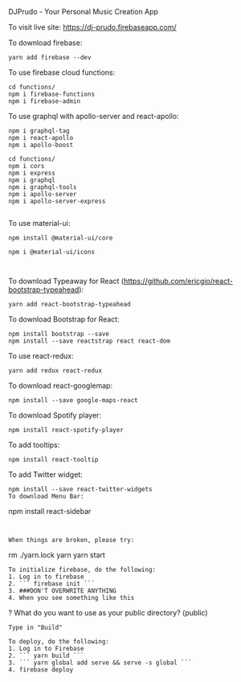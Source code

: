 DJPrudo - Your Personal Music Creation App

To visit live site: https://dj-prudo.firebaseapp.com/

To download firebase:

```
yarn add firebase --dev
```
To use firebase cloud functions:
```
cd functions/
npm i firebase-functions
npm i firebase-admin
```

To use graphql with apollo-server and react-apollo:
```
npm i graphql-tag
npm i react-apollo
npm i apollo-boost

cd functions/
npm i cors
npm i express
npm i graphql
npm i graphql-tools
npm i apollo-server
npm i apollo-server-express


```


To use material-ui:
```
npm install @material-ui/core

npm i @material-ui/icons



```


To download Typeaway for React (https://github.com/ericgio/react-bootstrap-typeahead): 

```
yarn add react-bootstrap-typeahead
```

To download Bootstrap for React:

```
npm install bootstrap --save
npm install --save reactstrap react react-dom
```


To use react-redux:
```
yarn add redux react-redux

```


To download react-googlemap:

```
npm install --save google-maps-react
```

To download Spotify player:

```
npm install react-spotify-player
```

To add tooltips:

```
npm install react-tooltip
```

To add Twitter widget:
```
npm install --save react-twitter-widgets
To download Menu Bar:
```
npm install react-sidebar
```


When things are broken, please try:
```
rm ./yarn.lock
yarn
yarn start
```
To initialize firebase, do the following: 
1. Log in to firebase
2. ``` firebase init ```
3. ###DON'T OVERWRITE ANYTHING
4. When you see something like this 
```
? What do you want to use as your public directory? (public)
```
Type in "Build"

To deploy, do the following: 
1. Log in to Firebase
2. ``` yarn build ```
3. ``` yarn global add serve && serve -s global ```
4. firebase deploy
